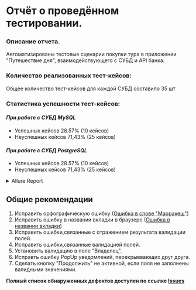 # Отчёт о проведённом тестировании.

### Описание отчета.
Автоматизированы тестовые сценарии покупки тура в приложении "Путешествие дня", взаимодействующего с СУБД и API банка.


### Количество реализованных тест-кейсов: 

Общее количество тест-кейсов для каждой СУБД составило 35 шт

### Статистика успешности тест-кейсов:

#### ***При работе с СУБД MySQL***
* Успешных кейсов 28.57% (10 кейсов)
* Неуспешных кейсов 71,43% (25 кейсов)


#### ***При работе с СУБД PostgreSQL***
* Успешных кейсов 28.57% (10 кейсов)
* Неуспешных кейсов 71,43% (25 кейсов)

<details>
   <summary>Allure Report</summary>

[![ScreenShot](https://github.com/Rasalam/Diploma/blob/1670fd181c9f8d575dd12c3aab4afa7e426df4ed/documents/pictures/01%20Allure.png)
  
[![ScreenShot](https://github.com/Rasalam/Diploma/blob/1670fd181c9f8d575dd12c3aab4afa7e426df4ed/documents/pictures/02%20Allure.png)
  
[![ScreenShot](https://github.com/Rasalam/Diploma/blob/1670fd181c9f8d575dd12c3aab4afa7e426df4ed/documents/pictures/03%20Allure.png)
</details>




## Общие рекомендации

1. Исправить орфографическую ошибку ([Ошибка в слове "Марракеш"]())
2. Исправить ошибку в названии вкладки в браузере ([Ошибка в названии вкладки]()) 
3. Исправить ошибки,связанные с отражением результата валидации полей.
4. Исправить ошибки,связанные валидацией полей.
5. Установить валидацию в поле "Владелец".
6. Исправть ошибку PopUp уведомлений, перекрыввающих друг друга.
7. Сделать кнопку "Продолжить" не активной, если поля не заполнены валидными значениями.

**Полный список обнаруженных дефектов доступен по ссылке [Issues]()**
